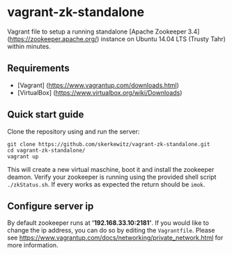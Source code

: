 # vagrant-zk-standalone
Vagrant file to setup a running standalone [Apache Zookeeper 3.4] (https://zookeeper.apache.org/) instance on Ubuntu 14.04 LTS (Trusty Tahr) within minutes.

## Requirements
* [Vagrant] (https://www.vagrantup.com/downloads.html)
* [VirtualBox] (https://www.virtualbox.org/wiki/Downloads)

## Quick start guide

Clone the repository using and run the server:
```
git clone https://github.com/skerkewitz/vagrant-zk-standalone.git
cd vagrant-zk-standalone/
vagrant up
```

This will create a new virtual maschine, boot it and install the zookeeper deamon. Verify your zookeeper is running using the provided shell script `./zkStatus.sh`. If every works as expected the return should be `imok`.

## Configure server ip

By default zookeeper runs at **'192.168.33.10:2181'**. If you would like to change the ip address, you can do so by editing the `Vagrantfile`. Please see https://www.vagrantup.com/docs/networking/private_network.html for more information.




